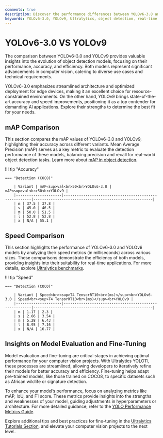 ```yaml
---
comments: true
description: Discover the performance differences between YOLOv6-3.0 and YOLOv9 in this comprehensive comparison. Explore how these state-of-the-art models excel in object detection, real-time AI, and edge AI applications, with a focus on accuracy, speed, and computational efficiency for computer vision tasks.
keywords: YOLOv6-3.0, YOLOv9, Ultralytics, object detection, real-time AI, edge AI, computer vision, model comparison, accuracy, efficiency
---
```

# YOLOv6-3.0 VS YOLOv9


The comparison between YOLOv6-3.0 and YOLOv9 provides valuable insights into the evolution of object detection models, focusing on their performance, accuracy, and efficiency. Both models represent significant advancements in computer vision, catering to diverse use cases and technical requirements.  

YOLOv6-3.0 emphasizes streamlined architecture and optimized deployment for edge devices, making it an excellent choice for resource-constrained environments. On the other hand, YOLOv9 brings state-of-the-art accuracy and speed improvements, positioning it as a top contender for demanding AI applications. Explore their strengths to determine the best fit for your needs.


## mAP Comparison

This section compares the mAP values of YOLOv6-3.0 and YOLOv9, highlighting their accuracy across different variants. Mean Average Precision (mAP) serves as a key metric to evaluate the detection performance of these models, balancing precision and recall for real-world object detection tasks. Learn more about [mAP in object detection](https://www.ultralytics.com/glossary/mean-average-precision-map).


!!! tip "Accuracy"

	=== "Detection (COCO)"

		| Variant | mAP<sup>val<br>50<br>YOLOv6-3.0 | mAP<sup>val<br>50<br>YOLOv9 |
		|---------------------|-------------------------------------------------------|-------------------------------------------------------|
		| n | 37.5 | 37.8 |
		| s | 45.0 | 46.5 |
		| m | 50.0 | 51.5 |
		| l | 52.8 | 52.8 |
		| x | N/A | 55.1 |
		

## Speed Comparison

This section highlights the performance of YOLOv6-3.0 and YOLOv9 models by analyzing their speed metrics (in milliseconds) across various sizes. These comparisons demonstrate the efficiency of both models, providing insights into their suitability for real-time applications. For more details, explore [Ultralytics benchmarks](https://docs.ultralytics.com/reference/utils/benchmarks/).


!!! tip "Speed"

	=== "Detection (COCO)"

		| Variant | Speed<br><sup>T4 TensorRT10<br>(ms)</sup><br>YOLOv6-3.0 | Speed<br><sup>T4 TensorRT10<br>(ms)</sup><br>YOLOv9 |
		|---------------------|-------------------------------------------------------|-------------------------------------------------------|
		| n | 1.17 | 2.3 |
		| s | 2.66 | 3.54 |
		| m | 5.28 | 6.43 |
		| l | 8.95 | 7.16 |
		| x | N/A | 16.77 |

## Insights on Model Evaluation and Fine-Tuning

Model evaluation and fine-tuning are critical stages in achieving optimal performance for your computer vision projects. With Ultralytics YOLO11, these processes are streamlined, allowing developers to iteratively refine their models for better accuracy and efficiency. Fine-tuning helps adapt pre-trained models, like those trained on COCO8, to specific datasets such as African wildlife or signature detection.

To enhance your model’s performance, focus on analyzing metrics like mAP, IoU, and F1 score. These metrics provide insights into the strengths and weaknesses of your model, guiding adjustments in hyperparameters or architecture. For more detailed guidance, refer to the [YOLO Performance Metrics Guide](https://docs.ultralytics.com/guides/yolo-performance-metrics/). 

Explore additional tips and best practices for fine-tuning in the [Ultralytics Tutorials Section](https://docs.ultralytics.com/guides/), and elevate your computer vision projects to the next level.
